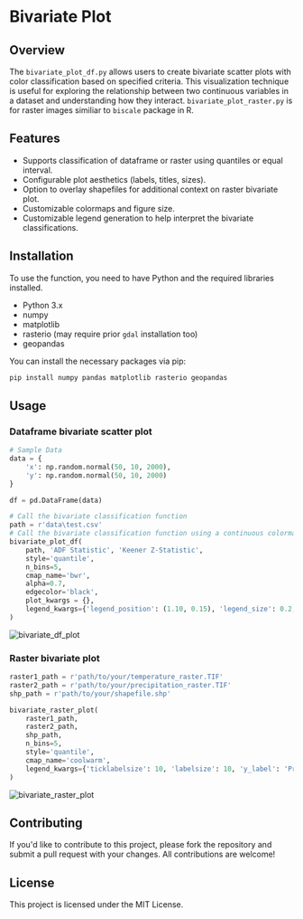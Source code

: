 # Bivariate Plot

## Overview

The `bivariate_plot_df.py` allows users to create bivariate scatter plots with color classification based on specified criteria. This visualization technique is useful for exploring the relationship between two continuous variables in a dataset and understanding how they interact. `bivariate_plot_raster.py` is for raster images similiar to `biscale` package in R.

## Features

- Supports classification of dataframe or raster using quantiles or equal interval.
- Configurable plot aesthetics (labels, titles, sizes).
- Option to overlay shapefiles for additional context on raster bivariate plot.
- Customizable colormaps and figure size.
- Customizable legend generation to help interpret the bivariate classifications.

## Installation

To use the function, you need to have Python and the required libraries installed. 
- Python 3.x
- numpy
- matplotlib
- rasterio (may require prior `gdal` installation too)
- geopandas

You can install the necessary packages via pip:

```bash
pip install numpy pandas matplotlib rasterio geopandas
```

## Usage


### Dataframe bivariate scatter plot
```python
# Sample Data
data = {
    'x': np.random.normal(50, 10, 2000),
    'y': np.random.normal(50, 10, 2000)
}

df = pd.DataFrame(data)

# Call the bivariate classification function
path = r'data\test.csv'
# Call the bivariate classification function using a continuous colormap
bivariate_plot_df(
    path, 'ADF Statistic', 'Keener Z-Statistic', 
    style='quantile', 
    n_bins=5, 
    cmap_name='bwr', 
    alpha=0.7, 
    edgecolor='black', 
    plot_kwargs = {},
    legend_kwargs={'legend_position': (1.10, 0.15), 'legend_size': 0.2, 'ticklabelsize': 10}
)
```

![bivariate_df_plot](https://github.com/user-attachments/assets/686a22c8-a484-4cad-b75e-29a38554964e)


### Raster bivariate plot

```python
raster1_path = r'path/to/your/temperature_raster.TIF'
raster2_path = r'path/to/your/precipitation_raster.TIF'
shp_path = r'path/to/your/shapefile.shp'

bivariate_raster_plot(
    raster1_path, 
    raster2_path, 
    shp_path, 
    n_bins=5, 
    style='quantile', 
    cmap_name='coolwarm', 
    legend_kwargs={'ticklabelsize': 10, 'labelsize': 10, 'y_label': 'Precipitation (mm)', 'x_label':'Temperature (°C)'}
)

```

![bivariate_raster_plot](https://github.com/user-attachments/assets/673a11ba-71b2-449e-861a-609be037d7d8)


## Contributing
If you'd like to contribute to this project, please fork the repository and submit a pull request with your changes. All contributions are welcome!

## License
This project is licensed under the MIT License. 

